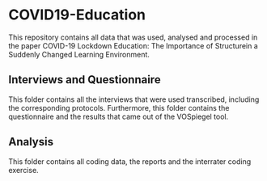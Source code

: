# COVID19-Education
This repository contains all data that was used, analysed and processed in the paper COVID-19 Lockdown Education: The Importance of Structurein a Suddenly Changed Learning Environment.

## Interviews and Questionnaire
This folder contains all the interviews that were used transcribed, including the corresponding protocols. Furthermore, this folder contains the questionnaire and the results that came out of the VOSpiegel tool.

## Analysis
This folder contains all coding data, the reports and the interrater coding exercise.

